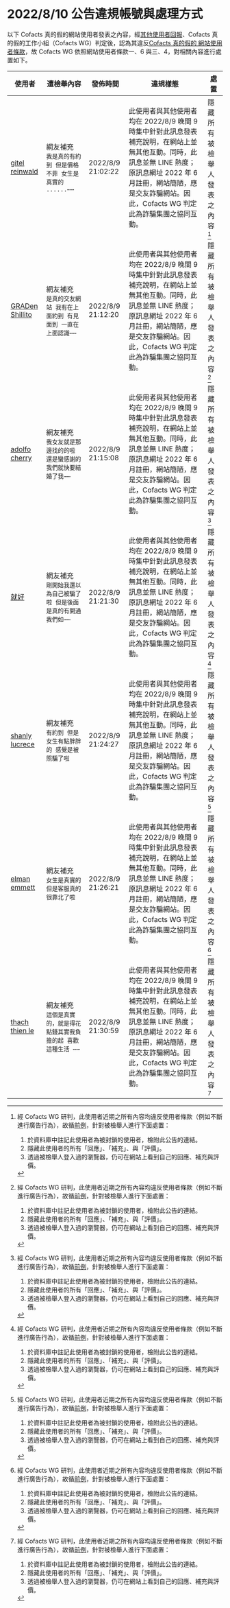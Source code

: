 2022/8/10 公告違規帳號與處理方式
=========

以下 Cofacts 真的假的網站使用者發表之內容，經[其他使用者回報](https://docs.google.com/spreadsheets/d/e/2PACX-1vRdcwXdC36xfgXfSMSk527Zbel9A-__vwRXkQ0NjkzSXoSPETCFc7sI7SoaAFdPCfskugtQL-Md8JgH/pubhtml?gid=438362561&single=true)、Cofacts 真的假的工作小組（Cofacts WG）判定後，認為其違反[Cofacts 真的假的 網站使用者條款](https://github.com/cofacts/rumors-site/blob/master/LEGAL.md)，故 Cofacts WG 依照網站使用者條款一、6 與三、4，對相關內容進行處置如下。

| 使用者 | 遭檢舉內容 | 發佈時間 | 違規樣態 | 處置 |
| ----- | -------- | ------- | ------- | --- |
| [gitel reinwald](https://cofacts.github.io/community-builder/#/editorworks?showAll=1&day=365&userId=41SxgoIBZ4FY5vnAwnUM) | 網友補充<br>`我是真的有約到 但是價格不菲 女生是真實的 ......⋯⋯` | 2022/8/9 21:02:22 | 此使用者與其他使用者均在 2022/8/9 晚間 9 時集中針對此訊息發表補充說明，在網站上並無其他互動。同時，此訊息並無 LINE 熱度；原訊息網址 2022 年 6 月註冊，網站簡陋，應是交友詐騙網站。因此，Cofacts WG 判定此為詐騙集團之協同互動。 | 隱藏所有被檢舉人發表之內容 [^block] |
| [GRADen Shillito](https://cofacts.github.io/community-builder/#/editorworks?showAll=1&day=365&userId=7VS6goIBZ4FY5vnAnHWK) | 網友補充<br>`是真的交友網站 我有在上面約到 有見面到 一直在上面認識⋯⋯` | 2022/8/9 21:12:20 | 此使用者與其他使用者均在 2022/8/9 晚間 9 時集中針對此訊息發表補充說明，在網站上並無其他互動。同時，此訊息並無 LINE 熱度；原訊息網址 2022 年 6 月註冊，網站簡陋，應是交友詐騙網站。因此，Cofacts WG 判定此為詐騙集團之協同互動。 | 隱藏所有被檢舉人發表之內容 [^block] |
| [adolfo cherry](https://cofacts.github.io/community-builder/#/editorworks?showAll=1&day=365&userId=8VS9goIBZ4FY5vnAUXWy) | 網友補充<br>`我女友就是那邊找的的啦 還是蠻感謝的 我們就快要結婚了我⋯⋯` | 2022/8/9 21:15:08 | 此使用者與其他使用者均在 2022/8/9 晚間 9 時集中針對此訊息發表補充說明，在網站上並無其他互動。同時，此訊息並無 LINE 熱度；原訊息網址 2022 年 6 月註冊，網站簡陋，應是交友詐騙網站。因此，Cofacts WG 判定此為詐騙集團之協同互動。 | 隱藏所有被檢舉人發表之內容 [^block] |
| [就好](https://cofacts.github.io/community-builder/#/editorworks?showAll=1&day=365&userId=CFTDgoIBZ4FY5vnAvXaf) | 網友補充<br>`剛開始我還以為自己被騙了啦 但是後面是真的有開通 我們如⋯⋯` | 2022/8/9 21:21:30 | 此使用者與其他使用者均在 2022/8/9 晚間 9 時集中針對此訊息發表補充說明，在網站上並無其他互動。同時，此訊息並無 LINE 熱度；原訊息網址 2022 年 6 月註冊，網站簡陋，應是交友詐騙網站。因此，Cofacts WG 判定此為詐騙集團之協同互動。 | 隱藏所有被檢舉人發表之內容 [^block] |
| [shanly lucrece](https://cofacts.github.io/community-builder/#/editorworks?showAll=1&day=365&userId=D1TGgoIBZ4FY5vnAY3Yr) | 網友補充<br>`有約到 但是女生有點胖胖的 感覺是被照騙了啦` | 2022/8/9 21:24:27 | 此使用者與其他使用者均在 2022/8/9 晚間 9 時集中針對此訊息發表補充說明，在網站上並無其他互動。同時，此訊息並無 LINE 熱度；原訊息網址 2022 年 6 月註冊，網站簡陋，應是交友詐騙網站。因此，Cofacts WG 判定此為詐騙集團之協同互動。 | 隱藏所有被檢舉人發表之內容 [^block] |
| [elman emmett](https://cofacts.github.io/community-builder/#/editorworks?showAll=1&day=365&userId=GVTIgoIBZ4FY5vnAJXbw) | 網友補充<br>`女生是真實的 但是客服真的很靠北了啦` | 2022/8/9 21:26:21 | 此使用者與其他使用者均在 2022/8/9 晚間 9 時集中針對此訊息發表補充說明，在網站上並無其他互動。同時，此訊息並無 LINE 熱度；原訊息網址 2022 年 6 月註冊，網站簡陋，應是交友詐騙網站。因此，Cofacts WG 判定此為詐騙集團之協同互動。 | 隱藏所有被檢舉人發表之內容 [^block] |
| [thach thien le](https://cofacts.github.io/community-builder/#/editorworks?showAll=1&day=365&userId=BlTDgoIBZ4FY5vnAQHbR) | 網友補充<br>`這個是真實的，就是得花點錢其實我負擔的起 喜歡這種生活 ⋯⋯` | 2022/8/9 21:30:59 | 此使用者與其他使用者均在 2022/8/9 晚間 9 時集中針對此訊息發表補充說明，在網站上並無其他互動。同時，此訊息並無 LINE 熱度；原訊息網址 2022 年 6 月註冊，網站簡陋，應是交友詐騙網站。因此，Cofacts WG 判定此為詐騙集團之協同互動。 | 隱藏所有被檢舉人發表之內容 [^block] |

[^block]: 
    經 Cofacts WG 研判，此使用者近期之所有內容均違反使用者條款（例如不斷進行廣告行為），故循[前例](https://github.com/cofacts/takedowns/blob/master/2021/1125-2nd-spam.md)，針對被檢舉人進行下面處置：
    1. 於資料庫中註記此使用者為被封鎖的使用者，檢附此公告的連結。
    2. 隱藏此使用者的所有「回應」、「補充」、與「評價」。
    3. 透過被檢舉人登入過的瀏覽器，仍可在網站上看到自己的回應、補充與評價。
